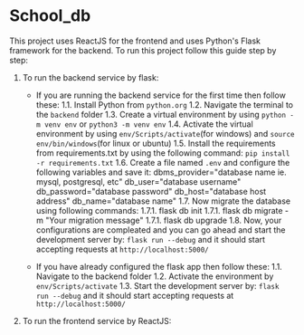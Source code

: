 # School_db

This project uses ReactJS for the frontend and uses Python's Flask framework for the backend.
To run this project follow this guide step by step:

1. To run the backend service by flask:
    - If you are running the backend service for the first time then follow these:
        1.1. Install Python from `python.org`
        1.2. Navigate the terminal to the `backend` folder
        1.3. Create a virtual environment by using `python -m venv env` or `python3 -m venv env`
        1.4. Activate the virtual environment by using `env/Scripts/activate`(for windows) and `source env/bin/windows`(for linux or ubuntu)
        1.5. Install the requirements from requirements.txt by using the following command: `pip install -r requirements.txt`
        1.6. Create a file named `.env` and configure the following variables and save it:
            dbms_provider="database name ie. mysql, postgresql, etc"
            db_user="database username"
            db_password="database password"
            db_host="database host address"
            db_name="database name"
        1.7. Now migrate the database using following commands:
            1.7.1. flask db init
            1.7.1. flask db migrate -m "Your migration message"
            1.7.1. flask db upgrade
        1.8. Now, your configurations are compleated and you can go ahead and start the development server by: `flask run --debug` and it should start accepting requests at `http://localhost:5000/`

    - If you have already configured the flask app then follow these:
        1.1. Navigate to the backend folder
        1.2. Activate the environment by `env/Scripts/activate`
        1.3. Start the development server by: `flask run --debug` and it should start accepting requests at `http://localhost:5000/`

2. To run the frontend service by ReactJS: